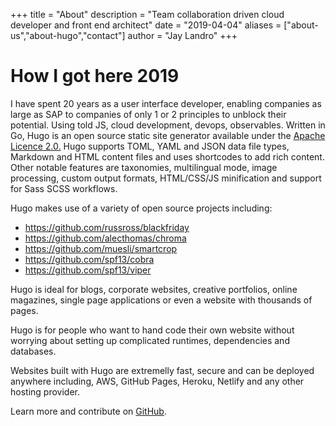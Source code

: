 +++
title = "About"
description = "Team collaboration driven cloud developer and front end architect"
date = "2019-04-04"
aliases = ["about-us","about-hugo","contact"]
author = "Jay Landro"
+++

# How I got here 2019
I have spent 20 years as a user interface developer, enabling companies as large as SAP to companies of only 1 or 2 principles to unblock their potential. Using told JS, cloud development, devops, observables.
Written in Go, Hugo is an open source static site generator available under the [Apache Licence 2.0.](https://github.com/gohugoio/hugo/blob/master/LICENSE) Hugo supports TOML, YAML and JSON data file types, Markdown and HTML content files and uses shortcodes to add rich content. Other notable features are taxonomies, multilingual mode, image processing, custom output formats, HTML/CSS/JS minification and support for Sass SCSS workflows.

Hugo makes use of a variety of open source projects including:

* https://github.com/russross/blackfriday
* https://github.com/alecthomas/chroma
* https://github.com/muesli/smartcrop
* https://github.com/spf13/cobra
* https://github.com/spf13/viper

Hugo is ideal for blogs, corporate websites, creative portfolios, online magazines, single page applications or even a website with thousands of pages.

Hugo is for people who want to hand code their own website without worrying about setting up complicated runtimes, dependencies and databases.

Websites built with Hugo are extremelly fast, secure and can be deployed anywhere including, AWS, GitHub Pages, Heroku, Netlify and any other hosting provider.

Learn more and contribute on [GitHub](https://github.com/gohugoio).



<!--stackedit_data:
eyJoaXN0b3J5IjpbMTEwODk0ODUwOCwyMzAzMjk5NTIsMTcyNT
A5NjI5NiwtMzAxMDkyNzgyLC0xODc0MjY3MzQzLDEwMDYzMTY0
MTVdfQ==
-->
